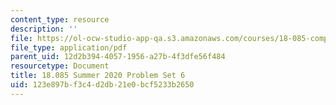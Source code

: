 ```yaml
---
content_type: resource
description: ''
file: https://ol-ocw-studio-app-qa.s3.amazonaws.com/courses/18-085-computational-science-and-engineering-i-summer-2020/123e897bf3c4d2db21e0bcf5233b2650_MIT18_085Summer20_PS6.pdf
file_type: application/pdf
parent_uid: 12d2b394-4057-1956-a27b-4f3dfe56f484
resourcetype: Document
title: 18.085 Summer 2020 Problem Set 6
uid: 123e897b-f3c4-d2db-21e0-bcf5233b2650
---
```

